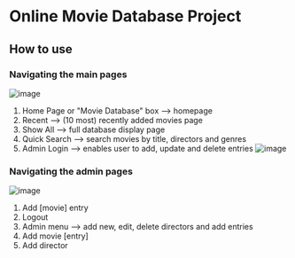 # Online Movie Database Project

## How to use

### Navigating the main pages

![image](https://github.com/GenuinelyAref/Movie-Database/assets/60583307/ed552dde-83f4-49b2-86e2-65507f11d746)

1) Home Page or "Movie Database" box --> homepage
2) Recent --> (10 most) recently added movies page
3) Show All --> full database display page
4) Quick Search --> search movies by title, directors and genres
5) Admin Login --> enables user to add, update and delete entries
![image](https://github.com/GenuinelyAref/Movie-Database/assets/60583307/afe1b7b7-6ddd-4c1c-b185-aea607193b62)

### Navigating the admin pages

![image](https://github.com/GenuinelyAref/Movie-Database/assets/60583307/f82343f3-4148-40b7-94de-db6e10d01c9f)
1) Add \[movie\] entry 
2) Logout
3) Admin menu --> add new, edit, delete directors and add entries
4) Add movie \[entry\]
5) Add director
